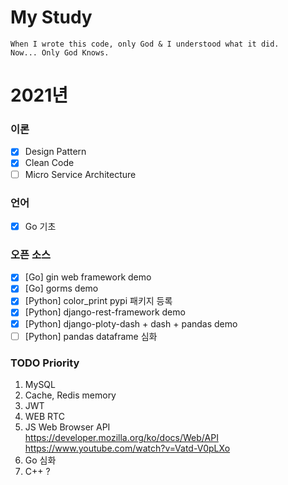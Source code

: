 # My Study
```
When I wrote this code, only God & I understood what it did.  
Now... Only God Knows.
```

# 2021년
### 이론
- [X] Design Pattern  
- [X] Clean Code 
- [ ] Micro Service Architecture

### 언어
- [X] Go 기초

### 오픈 소스
- [X] [Go] gin web framework demo 
- [X] [Go] gorms demo
- [X] [Python] color_print pypi 패키지 등록  
- [X] [Python] django-rest-framework demo
- [X] [Python] django-ploty-dash + dash + pandas demo
- [ ] [Python] pandas dataframe 심화

### TODO Priority
1. MySQL
1. Cache, Redis memory 
1. JWT 
1. WEB RTC
1. JS Web Browser API  
https://developer.mozilla.org/ko/docs/Web/API  
https://www.youtube.com/watch?v=Vatd-V0pLXo
1. Go 심화
1. C++ ?